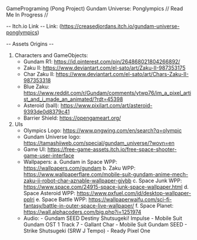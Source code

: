  GamePrograming (Pong Project) Gundam Universe: Ponglympics
// Read Me In Progress //

-- Itch.io Link --
Link: (https://creasedjordans.itch.io/gundam-universe-ponglympics)

-- Assets Origins --
1. Characters and GameObjects:
    - Gundam R1: https://id.pinterest.com/pin/264868021804266892/
    - Zaku II: https://www.deviantart.com/el-sato/art/Zaku-II-987353175
    - Char Zaku II: https://www.deviantart.com/el-sato/art/Chars-Zaku-II-987353318
    - Blue Zaku: https://www.reddit.com/r/Gundam/comments/ytwp76/im_a_pixel_artist_and_i_made_an_animated/?rdt=45398
    - Asteroid (ball): https://www.pixilart.com/art/asteroid-9393de0d8379c41
    - Barrier Shield: https://opengameart.org/
2. UIs
    - Olympics Logo: https://www.pngwing.com/en/search?q=olympic
    - Gundam Universe logo: https://tamashiiweb.com/special/gundam_universe/?wovn=en
    - Game UI: https://free-game-assets.itch.io/free-space-shooter-game-user-interface
    - Wallpapers:
          a. Gundam in Space WPP: https://wallpapers.com/gundam
          b. Zaku WPP: https://www.wallpaperflare.com/mobile-suit-gundam-anime-mech-zaku-ii-robot-char-aznable-wallpaper-gjybb
          c. Space Junk WPP: https://www.space.com/24915-space-junk-space-wallpaper.html
          d. Space Asteroid WPP: https://www.pxfuel.com/id/desktop-wallpaper-pplri
          e. Space Battle WPP: https://wallpaperwaifu.com/sci-fi-fantasy/battle-in-outer-space-live-wallpaper/
          f. Space Planet: https://wall.alphacoders.com/big.php?i=1251974
   - Audio:
         - Gundam SEED Destiny Shutsugeki! Impulse
         - Mobile Suit Gundam OST 1 Track 7 - Gallant Char
         - Mobile Suit Gundam SEED - Strike Shutsugeki (SRW J Tempo)
         - Ready Pixel One
